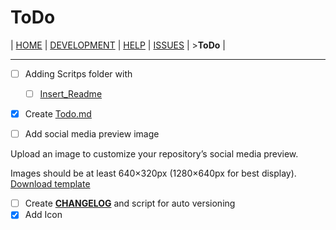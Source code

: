 # ToDo

| [HOME](../README.md) | [DEVELOPMENT](./Development.md) | [HELP](./help.md)  | [ISSUES](./issues.md) | >**ToDo** |

---

- [ ] Adding Scritps folder with
  - [ ] [Insert_Readme](./scripts/Insert_Readme)
- [x] Create [Todo.md](ToDo.md)

- [ ] Add social media preview image

 Upload an image to customize your repository’s social media preview.

 Images should be at least 640×320px (1280×640px for best display).
​ [Download template](./assets/repository-open-graph-template.png)

- [ ] Create **[CHANGELOG](../CHANGELOG.md)** and script for auto versioning
- [x] Add Icon
